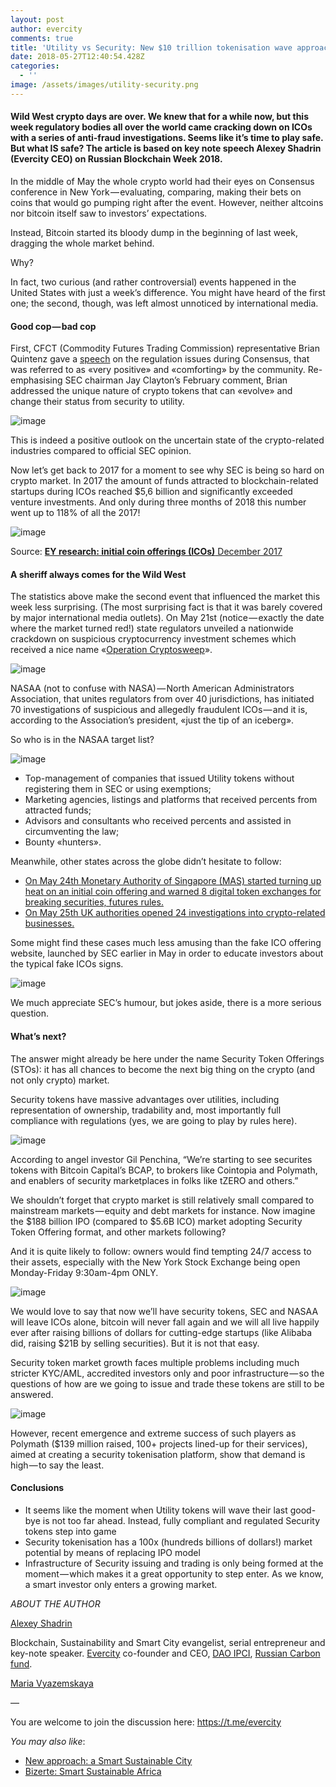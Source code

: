 ```yaml
---
layout: post
author: evercity
comments: true
title: 'Utility vs Security: New $10 trillion tokenisation wave approaches?'
date: 2018-05-27T12:40:54.428Z
categories:
  - ''
image: /assets/images/utility-security.png
---
```

#### Wild West crypto days are over. We knew that for a while now, but this week regulatory bodies all over the world came cracking down on ICOs with a series of anti-fraud investigations. Seems like it’s time to play safe. But what IS safe? The article is based on key note speech Alexey Shadrin (Evercity CEO) on Russian Blockchain Week 2018.

In the middle of May the whole crypto world had their eyes on Consensus conference in New York — evaluating, comparing, making their bets on coins that would go pumping right after the event. However, neither altcoins nor bitcoin itself saw to investors’ expectations.

Instead, Bitcoin started its bloody dump in the beginning of last week, dragging the whole market behind.

Why?

In fact, two curious (and rather controversial) events happened in the United States with just a week’s difference. You might have heard of the first one; the second, though, was left almost unnoticed by international media.

#### Good cop — bad cop

First, CFCT (Commodity Futures Trading Commission) representative Brian Quintenz gave a [speech](http://krownelaw.com/posts/2018/05/cftc-commissioner-quintenz-drops-hints-of-more-bespoke-us-crypto-regulatory-approach/) on the regulation issues during Consensus, that was referred to as «very positive» and «comforting» by the community. Re-emphasising SEC chairman Jay Clayton’s February comment, Brian addressed the unique nature of crypto tokens that can «evolve» and change their status from security to utility.

![image](https://cdn-images-1.medium.com/max/800/1*d-DBVZgT10DTPkHJuPr0Yw.png)

This is indeed a positive outlook on the uncertain state of the crypto-related industries compared to official SEC opinion.

Now let’s get back to 2017 for a moment to see why SEC is being so hard on crypto market. In 2017 the amount of funds attracted to blockchain-related startups during ICOs reached $5,6 billion and significantly exceeded venture investments. And only during three months of 2018 this number went up to 118% of all the 2017!

![image](https://cdn-images-1.medium.com/max/800/1*w_8-c7Es3iIpPq_XLdAJrw.png)

Source: [**EY research: initial coin offerings (ICOs)** December 2017](http://www.ey.com/Publication/vwLUAssets/ey-research-initial-coin-offerings-icos/%24File/ey-research-initial-coin-offerings-icos.pdf)

#### A sheriff always comes for the Wild West

The statistics above make the second event that influenced the market this week less surprising. (The most surprising fact is that it was barely covered by major international media outlets). On May 21st (notice — exactly the date where the market turned red!) state regulators unveiled a nationwide crackdown on suspicious cryptocurrency investment schemes which received a nice name «[Operation Cryptosweep](https://cointelegraph.com/news/us-and-canadian-securities-regulators-coordinate-ico-probe-in-operation-cryptosweep)».

![image](https://cdn-images-1.medium.com/max/800/1*ekAnLiN0glFdeaCC3YPjew.png)

NASAA (not to confuse with NASA) — North American Administrators Association, that unites regulators from over 40 jurisdictions, has initiated 70 investigations of suspicious and allegedly fraudulent ICOs — and it is, according to the Association’s president, «just the tip of an iceberg».

So who is in the NASAA target list?

![image](https://cdn-images-1.medium.com/max/800/1*gM5eQRpQ0STMcyalU4cy5A.png)

* Top-management of companies that issued Utility tokens without registering them in SEC or using exemptions;
* Marketing agencies, listings and platforms that received percents from attracted funds;
* Advisors and consultants who received percents and assisted in circumventing the law;
* Bounty «hunters».

Meanwhile, other states across the globe didn’t hesitate to follow:

* [On May 24th Monetary Authority of Singapore (MAS) started turning up heat on an initial coin offering and warned 8 digital token exchanges for breaking securities, futures rules.](https://www.businesstimes.com.sg/banking-finance/mas-turns-up-heat-on-crypto-currency-exchanges-and-icos)
* [On May 25th UK authorities opened 24 investigations into crypto-related businesses.](https://cointelegraph.com/news/uk-financial-regulator-opens-24-investigations-into-crypto-businesses-for-compliance)

Some might find these cases much less amusing than the fake ICO offering website, launched by SEC earlier in May in order to educate investors about the typical fake ICOs signs.

![image](https://cdn-images-1.medium.com/max/800/1*ZazyX3sSVSq-udRAUw7gjg.png)

We much appreciate SEC’s humour, but jokes aside, there is a more serious question.

#### What’s next?

The answer might already be here under the name Security Token Offerings (STOs): it has all chances to become the next big thing on the crypto (and not only crypto) market.

Security tokens have massive advantages over utilities, including representation of ownership, tradability and, most importantly full compliance with regulations (yes, we are going to play by rules here).

![image](https://cdn-images-1.medium.com/max/800/1*UIYJxNwWhVLnObkOG1Ksfg.png)

According to angel investor Gil Penchina, “We’re starting to see securites tokens with Bitcoin Capital’s BCAP, to brokers like Cointopia and Polymath, and enablers of security marketplaces in folks like tZERO and others.”

We shouldn’t forget that crypto market is still relatively small compared to mainstream markets — equity and debt markets for instance. Now imagine the $188 billion IPO (compared to $5.6B ICO) market adopting Security Token Offering format, and other markets following?

And it is quite likely to follow: owners would find tempting 24/7 access to their assets, especially with the New York Stock Exchange being open Monday-Friday 9:30am-4pm ONLY.

![image](https://cdn-images-1.medium.com/max/800/1*CeRgD21e3FdjVM4N8GKBBw.png)

We would love to say that now we’ll have security tokens, SEC and NASAA will leave ICOs alone, bitcoin will never fall again and we will all live happily ever after raising billions of dollars for cutting-edge startups (like Alibaba did, raising $21B by selling securities). But it is not that easy.

Security token market growth faces multiple problems including much stricter KYC/AML, accredited investors only and poor infrastructure — so the questions of how are we going to issue and trade these tokens are still to be answered.

![image](https://cdn-images-1.medium.com/max/800/1*VA6Jl0IvSZGj_U9YCoQMyw.png)

However, recent emergence and extreme success of such players as Polymath ($139 million raised, 100+ projects lined-up for their services), aimed at creating a security tokenisation platform, show that demand is high — to say the least.

#### Conclusions

* It seems like the moment when Utility tokens will wave their last good-bye is not too far ahead. Instead, fully compliant and regulated Security tokens step into game
* Security tokenisation has a 100x (hundreds billions of dollars!) market potential by means of replacing IPO model
* Infrastructure of Security issuing and trading is only being formed at the moment — which makes it a great opportunity to step enter. As we know, a smart investor only enters a growing market.

_ABOUT THE AUTHOR_

[Alexey Shadrin](https://www.linkedin.com/in/alexeyshadrin/)

Blockchain, Sustainability and Smart City evangelist, serial entrepreneur and key-note speaker. [Evercity](http://evercity.io/) co-founder and CEO, [DAO IPCI](http://ipci.io/), [Russian Carbon fund](https://russiancarbon.org/).

[Maria Vyazemskaya](https://www.facebook.com/masha.vyazemskaya)

—

You are welcome to join the discussion here: <https://t.me/evercity>

_You may also like_:

* [New approach: a Smart Sustainable City](https://medium.com/@evercityappstore/new-approach-a-smart-sustainable-city-85a72117f079)
* [Bizerte: Smart Sustainable Africa](https://medium.com/@evercityappstore/bizerte-smart-sustainable-city-in-africa-7168f42a53d)
